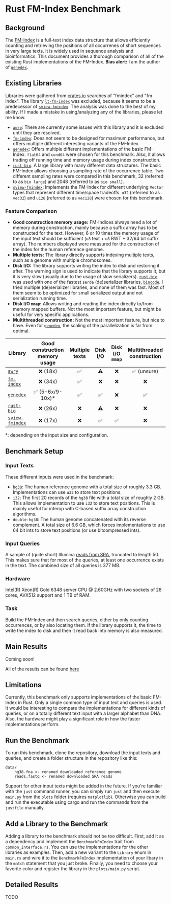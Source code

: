 # Rust FM-Index Benchmark

## Background

The [FM-Index] is a full-text index data structure that allows efficiently counting and retrieving the positions of all occurrenes of short sequences in very large texts. It is widely used in sequence analysis and bioinformatics. This document provides a thorough comparison of all of the existing Rust implementations of the FM-Index. **Bias alert:** I am the author of [`genedex`].

## Existing Libraries

Libraries were gathered from [crates.io](crates.io) searches of "fmindex" and "fm index". The library [`lt-fm-index`] was excluded, because it seems to be a predecessor of [`sview-fmindex`]. The analysis was done to the best of my ability. If I made a mistake in using/analyzing any of the libraries, please let me know. 

* [`awry`]\: There are currently some issues with this library and it is excluded until they are resolved.
* [`fm-index`]\: Does not seem to be designed for maximum performance, but offers multiple different interesting variants of the FM-Index.
* [`genedex`]\: Offers multiple different implementations of the basic FM-Index. `flat64` and `cond64` were chosen for this benchmark. Also, it allows trading off running time and memory usage during index construction.
* [`rust-bio`]\: A large library with many different data structures. The basic FM-Index allows choosing a sampling rate of the occurrence table. Two different sampling rates were compared in this benchmark, 32 (referred to as `bio large`) and 2048 (referred to as `bio small`).
* [`sview-fmindex`]\: Implements the FM-Index for different underlying `Vector` types that represent different time/space tradeoffs. `u32` (referred to as `vec32`) and `u128` (referred to as `vec128`) were chosen for this benchmark.

### Feature Comparison

- **Good construction memory usage:** FM-Indices always need a lot of memory during construction, mainly because a suffix array has to be constructed for the text. However, 6 or 10 times the memory usage of the input text should be sufficient (`u8` text +  `u8` BWT + 32/64 bit suffix array). The numbers displayed were measured for the construction of the index for the human reference genome.
- **Multiple texts:** The library directly supports indexing multiple texts, such as a genome with multiple chromosomes.
- **Disk I/O:** The library supports writing the index to disk and restoring it after. The warning sign is used to indicate that the library supports it, but it is very slow (usually due to the usage of slow serializers). [`rust-bio`] was used with one of the fastest `serde` (de)serializer libraries, [`bincode`]. I tried multiple (de)serializer libraries, and none of them was fast. Most of them seem to be optimized for small serialized output and not serialization running time.
- **Disk I/O `mmap`:** Allows writing and reading the index directly to/from memory mapped buffers. Not the most important feature, but might be useful for very specific applications.
- **Multithreaded construction:** Not the most important feature, but nice to have. Even for [`genedex`], the scaling of the parallelization is far from optimal.

| **Library** | **Good construction memory usage** | **Multiple texts** |  **Disk I/O** | **Disk I/O `mmap`** |**Multithreaded construction** | 
| ----------- | :-------------: | :-------------: | :-------------: | :-------------: |  :-------------: |
| [`awry`]          | ❌ (18x) | ✅ | ⚠️ | ❌ | ✅ (unsure) |
| [`fm-index`]      | ❌ (34x) | ✅ | ❌ | ❌ | ❌ |
| [`genedex`]       | ✅ (5-6x/9-10x)* | ✅ | ✅ | ❌ | ✅ |
| [`rust-bio`]      | ❌ (26x) | ❌  | ⚠️ | ❌ | ❌ |
| [`sview-fmindex`] | ❌ (17x) | ❌ | ✅ | ✅ | ❌ |

*: depending on the input size and configuration.

## Benchmark Setup

### Input Texts

These different inputs were used in the benchmark:

* [`hg38`]: The human reference genome with a total size of roughly 3.3 GB. Implementations can use `u32` to store text positions.
* `i32`: The first 20 records of the `hg38` file with a total size of roughly 2 GB. This allows implementation to use `i32` to store text positions. This is mainly useful for interop with C-based suffix array construction algorithms.
* `double-hg38`: The human genome concatenated with its reverse complement. A total size of 6.6 GB, which forces implementations to use 64 bit ints to store text positions (or use bitcompressed ints).

### Input Queries

A sample of (quite short) Illumina [reads from SRA], truncated to length 50. This makes sure that for most of the queries, at least one occurrence exists in the text. The combined size of all queries is 377 MB.

### Hardware

Intel(R) Xeon(R) Gold 6348 server CPU @ 2.60GHz with two sockets of 28 cores, AVX512 support and 1 TB of RAM.

### Task

Build the FM-Index and then search queries, either by only counting occurrences, or by also locating them. If the library supports it, the time to write the index to disk and then it read back into memory is also measured.

## Main Results

Coming soon!

All of the results can be found [here](#detailed-results)

## Limitations

Currently, this benchmark only supports implementations of the basic FM-Index in Rust. Only a single common type of input text and queries is used. It would be interesting to compare the implementations for different kinds of queries, or on a totally different text input with a larger alphabet than DNA. Also, the hardware might play a significant role in how the faster implementations perform.

## Run the Benchmark

To run this benchmark, clone the repository, download the input texts and queries, and create a folder structure in the repository like this:

```
data/
    hg38.fna <- renamed downloaded reference genome
    reads.fastq <- renamed downloaded SRA reads
```

Support for other input texts might be added in the future. If you're familiar with the `just` command runner, you can simply run `just` and then execute `main.py` from the `plots` folder (requires `matplotlib`). Otherwise you can build and run the executable using cargo and run the commands from the `justfile` manually.

## Add a Library to the Benchmark

Adding a library to the benchmark should not be too difficult. First, add it as a dependency and implement the `BenchmarkFmIndex` trait from `common_interface.rs`. You can use the implementations for the other libraries as examples. Then, add a new variant to the `Library` enum in `main.rs` and wire it to the `BenchmarkFmIndex` implementation of your libary in the `match` statement that you just broke. Finally, you need to choose your favorite color and register the library in the `plots/main.py` script.

## Detailed Results

TODO

[`awry`]: https://github.com/UM-Applied-Algorithms-Lab/AWRY
[`bincode`]: https://sr.ht/~stygianentity/bincode/
[`fm-index`]: https://github.com/ajalab/fm-index
[`genedex`]: https://github.com/feldroop/genedex
[`rust-bio`]: https://github.com/rust-bio/rust-bio
[`lt-fm-index`]: https://github.com/baku4/lt-fm-index/
[`sview-fmindex`]: https://github.com/baku4/sview-fmindex

[FM-Index]: https://doi.org/10.1109/SFCS.2000.892127
[`hg38`]: https://www.ncbi.nlm.nih.gov/datasets/genome/GCF_000001405.38/
[reads from SRA]: https://www.ncbi.nlm.nih.gov/sra/ERX14765811
